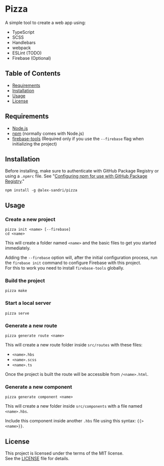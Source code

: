 # Pizza

A simple tool to create a web app using:
 - TypeScript
 - SCSS
 - Handlebars
 - webpack
 - ESLint (TODO)
 - Firebase (Optional)

## Table of Contents

 * [Requirements](#requirements)
 * [Installation](#installation)
 * [Usage](#usage)
 * [License](#license)

## Requirements

 - [Node.js](https://nodejs.org/)
 - [npm](https://www.npmjs.com/) (normally comes with Node.js)
 - [firebase-tools](https://github.com/firebase/firebase-tools) (Required only if you use the `--firebase` flag when initializing the project)


## Installation

Before installing, make sure to authenticate with GitHub Package Registry or using a `.npmrc` file. See "[Configuring npm for use with GitHub Package Registry](https://help.github.com/en/articles/configuring-npm-for-use-with-github-package-registry#authenticating-to-github-package-registry)."

`npm install -g @alex-sandri/pizza`

## Usage

### Create a new project

```
pizza init <name> [--firebase]
cd <name>
```

This will create a folder named `<name>` and the basic files to get you started immediately.

Adding the `--firebase` option will, after the initial configuration process, run the `firebase init` command to configure Firebase with this project.  
For this to work you need to install `firebase-tools` globally.

### Build the project

`pizza make`

### Start a local server

`pizza serve`

### Generate a new route

`pizza generate route <name>`

This will create a new route folder inside `src/routes` with these files:
 - `<name>.hbs`
 - `<name>.scss`
 - `<name>.ts`

Once the project is built the route will be accessible from `/<name>.html`.

### Generate a new component

`pizza generate component <name>`

This will create a new folder inside `src/components` with a file named `<name>.hbs`.

Include this component inside another `.hbs` file using this syntax: `{{> <name>}}`.

## License

This project is licensed under the terms of the MIT license.  
See the [LICENSE](LICENSE) file for details.